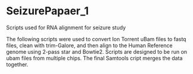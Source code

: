 # SeizurePapaer_1
Scripts used for RNA alignment for seizure study

The following scripts were used to convert Ion Torrent uBam files to fastq files, clean with trim-Galore, and then align to the Human Reference genome using 2-pass star and Bowtie2.  Scripts are designed to be run on ubam files from multiple chips. The final Samtools cript merges the data together.  
